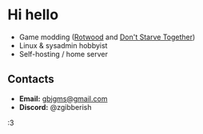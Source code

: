 # Hi hello

- Game modding ([Rotwood](https://store.steampowered.com/app/2015270/Rotwood) and [Don't Starve Together](https://store.steampowered.com/app/322330/Dont_Starve_Together/))
- Linux & sysadmin hobbyist
- Self-hosting / home server

## Contacts

- **Email:** gbjgms@gmail.com
- **Discord:** @zgibberish

:3
